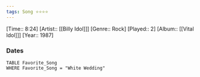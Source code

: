 ```yaml
---
tags: Song ⭐⭐⭐⭐ 
---
```

[Time:: 8:24]
[Artist:: [[Billy Idol]]]
[Genre:: Rock]
[Played:: 2]
[Album:: [[Vital Idol]]]
[Year:: 1987]
### Dates
````dataview
TABLE Favorite_Song
WHERE Favorite_Song = "White Wedding"
````